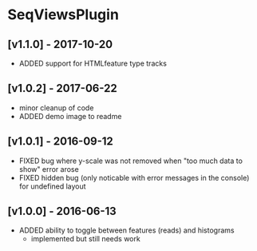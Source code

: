 # SeqViewsPlugin

## [v1.1.0] - 2017-10-20
- ADDED support for HTMLfeature type tracks

## [v1.0.2] - 2017-06-22
- minor cleanup of code
- ADDED demo image to readme

## [v1.0.1] - 2016-09-12
- FIXED bug where y-scale was not removed when "too much data to show" error arose
- FIXED hidden bug (only noticable with error messages in the console) for undefined layout

## [v1.0.0] - 2016-06-13
- ADDED ability to toggle between features (reads) and histograms
  - implemented but still needs work
